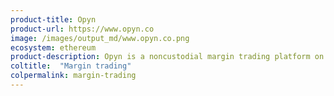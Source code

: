```yaml
---
product-title: Opyn
product-url: https://www.opyn.co
image: /images/output_md/www.opyn.co.png
ecosystem: ethereum
product-description: Opyn is a noncustodial margin trading platform on top of Ethereum, Compound, Uniswap, and DAI, enabling anyone to go long or short.
coltitle:  "Margin trading"
colpermalink: margin-trading
---
```

